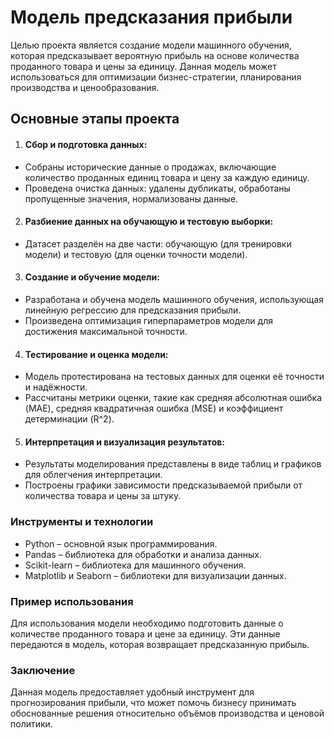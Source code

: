 # Модель предсказания прибыли
Целью проекта является создание модели машинного обучения, которая предсказывает вероятную прибыль на основе количества проданного товара и цены за единицу. Данная модель может использоваться для оптимизации бизнес-стратегии, планирования производства и ценообразования.

## Основные этапы проекта
1. #### Сбор и подготовка данных:
- Собраны исторические данные о продажах, включающие количество проданных единиц товара и цену за каждую единицу.
- Проведена очистка данных: удалены дубликаты, обработаны пропущенные значения, нормализованы данные.
2. #### Разбиение данных на обучающую и тестовую выборки:
- Датасет разделён на две части: обучающую (для тренировки модели) и тестовую (для оценки точности модели).
3. #### Создание и обучение модели:
- Разработана и обучена модель машинного обучения, использующая линейную регрессию для предсказания прибыли.
- Произведена оптимизация гиперпараметров модели для достижения максимальной точности.
4. #### Тестирование и оценка модели:
- Модель протестирована на тестовых данных для оценки её точности и надёжности.
- Рассчитаны метрики оценки, такие как средняя абсолютная ошибка (MAE), средняя квадратичная ошибка (MSE) и коэффициент детерминации (R^2).
5. #### Интерпретация и визуализация результатов:
- Результаты моделирования представлены в виде таблиц и графиков для облегчения интерпретации.
- Построены графики зависимости предсказываемой прибыли от количества товара и цены за штуку.
### Инструменты и технологии
- Python – основной язык программирования.
- Pandas – библиотека для обработки и анализа данных.
- Scikit-learn – библиотека для машинного обучения.
- Matplotlib и Seaborn – библиотеки для визуализации данных.
### Пример использования
Для использования модели необходимо подготовить данные о количестве проданного товара и цене за единицу. Эти данные передаются в модель, которая возвращает предсказанную прибыль.
### Заключение
Данная модель предоставляет удобный инструмент для прогнозирования прибыли, что может помочь бизнесу принимать обоснованные решения относительно объёмов производства и ценовой политики.
